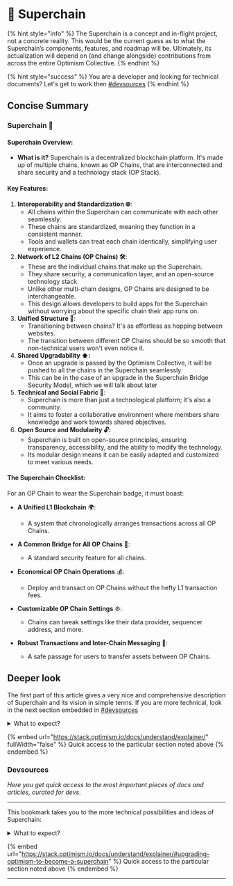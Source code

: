 # 🌟 Superchain

{% hint style="info" %}
The Superchain is a concept and in-flight project, not a concrete reality. This would be the current guess as to what the Superchain’s components, features, and roadmap will be. Ultimately, its actualization will depend on (and change alongside) contributions from across the entire Optimism Collective.
{% endhint %}

{% hint style="success" %}
You are a developer and looking for technical documents? Let's get to work then [#devsources](superchain.md#devsources "mention")
{% endhint %}

## Concise Summary <a href="#superchain" id="superchain"></a>

### Superchain 🌟 <a href="#superchain" id="superchain"></a>

#### **Superchain Overview:** <a href="#superchain-overview" id="superchain-overview"></a>

* **What is it?** Superchain is a decentralized blockchain platform. It's made up of multiple chains, known as OP Chains, that are interconnected and share security and a technology stack (OP Stack).

#### **Key Features:** <a href="#key-features" id="key-features"></a>

1. **Interoperability and Standardization 🌐**:
   * All chains within the Superchain can communicate with each other seamlessly.
   * These chains are standardized, meaning they function in a consistent manner.
   * Tools and wallets can treat each chain identically, simplifying user experience.
2. **Network of L2 Chains (OP Chains) 🛠️**:
   * These are the individual chains that make up the Superchain.
   * They share security, a communication layer, and an open-source technology stack.
   * Unlike other multi-chain designs, OP Chains are designed to be interchangeable.
   * This design allows developers to build apps for the Superchain without worrying about the specific chain their app runs on.
3. **Unified Structure 🌉**:
   * Transitioning between chains? It's as effortless as hopping between websites.
   * The transition between different OP Chains should be so smooth that non-technical users won't even notice it.
4. **Shared Upgradability ⬆️:**
   * Once an upgrade is passed by the Optimism Collective, it will be pushed to all the chains in the Superchain seamlessly
   * This can be in the case of an upgrade in the Superchain Bridge Security Model, which we will talk about later
5. **Technical and Social Fabric 🤝**:
   * Superchain is more than just a technological platform; it's also a community.
   * It aims to foster a collaborative environment where members share knowledge and work towards shared objectives.
6. **Open Source and Modularity 🔓:**
   * Superchain is built on open-source principles, ensuring transparency, accessibility, and the ability to modify the technology.
   * Its modular design means it can be easily adapted and customized to meet various needs.

#### **The Superchain Checklist**: <a href="#the-superchain-checklist" id="the-superchain-checklist"></a>

For an OP Chain to wear the Superchain badge, it must boast:

* **A Unified L1 Blockchain** 🌍:
  * A system that chronologically arranges transactions across all OP Chains.
* **A Common Bridge for All OP Chains** 🌉:
  * A standard security feature for all chains.
* **Economical OP Chain Operations** 💰:
  * Deploy and transact on OP Chains without the hefty L1 transaction fees.
* **Customizable OP Chain Settings** ⚙️:
  * Chains can tweak settings like their data provider, sequencer address, and more.
*   **Robust Transactions and Inter-Chain Messaging** 📩:

    * A safe passage for users to transfer assets between OP Chains.



## Deeper look



The first part of this article gives a very nice and comprehensive description of Superchain and its vision in simple terms. If you are more technical, look in the next section embedded in [#devsources](superchain.md#devsources "mention")

<details>

<summary>What to expect?</summary>

* **Superchain Concept**:
  * Introduction of the Superchain, a network of chains with shared features built on the OP Stack.
  * Aims to merge Optimism Mainnet and other chains into a unified network.
  * The document's goal is to explain the scalability vision and changes required to realize it.
* **Scalability Vision**:
  * Current blockchain tech is insufficient for a decentralized web.
  * Importance of scalable decentralized compute and its potential benefits.
  * The vision of a decentralized web is achievable with collective efforts.
* **Foundational Superchain Concepts**:
  * Horizontal scalability requires multiple chains.
  * Traditional multi-chain architectures have limitations.
  * Introduction of the Superchain concept, treating chains as commodities.
* **Superchain Overview**:
  * The Superchain consists of L2 chains (OP Chains) with a shared security and technology stack.
  * Properties required for Optimism to upgrade to a Superchain.

</details>

{% embed url="https://stack.optimism.io/docs/understand/explainer/" fullWidth="false" %}
Quick access to the particular section noted above
{% endembed %}

### Devsources

_Here you get quick access to the most important pieces of docs and articles, curated for devs._

***

This bookmark takes you to the more technical possibilities and ideas of Superchain:

<details>

<summary>What to expect?</summary>

* **Upgrading Optimism to Become a Superchain**:
  * Steps and changes required post-Bedrock release.
  * Introduction of features like **chain factory, OP Chain data derivation, permissionless proof system, and configurable sequencer per OP Chain**.

<!---->

* **Extending the Superchain**:
  * Addressing **pain points** post the Superchain release.
  * Potential future enhancements to address these pain points include **multi-proof security**, **low latency L2 to L2 message passing**, **synchronous cross-chain transactions**, and **alternative data availability** layers.

</details>

{% embed url="https://stack.optimism.io/docs/understand/explainer/#upgrading-optimism-to-become-a-superchain" %}
Quick access to the particular section noted above
{% endembed %}

***





